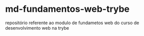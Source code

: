 # md-fundamentos-web-trybe
repositório referente ao modulo de fundametos web do curso de desenvolvimento web na trybe
